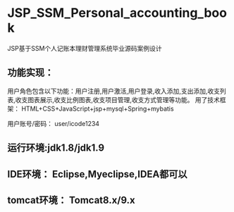 # JSP_SSM_Personal_accounting_book
JSP基于SSM个人记账本理财管理系统毕业源码案例设计

## 功能实现：
  用户角色包含以下功能：用户注册,用户激活,用户登录,收入添加,支出添加,收支列表,收支图表展示,收支比例图表,收支项目管理,收支方式管理等功能。
  用了技术框架： HTML+CSS+JavaScript+jsp+mysql+Spring+mybatis

用户账号/密码： user/icode1234

## 运行环境:jdk1.8/jdk1.9
## IDE环境： Eclipse,Myeclipse,IDEA都可以
## tomcat环境： Tomcat8.x/9.x
